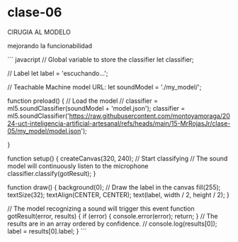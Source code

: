 # clase-06
CIRUGIA AL MODELO

mejorando la funcionabilidad

´´´ javacript
  // Global variable to store the classifier
let classifier;

// Label
let label = 'escuchando...';

// Teachable Machine model URL:
let soundModel = './my_model/';


function preload() {
  // Load the model
  // classifier = ml5.soundClassifier(soundModel + 'model.json');
  classifier = ml5.soundClassifier('https://raw.githubusercontent.com/montoyamoraga/2024-uct-inteligencia-artificial-artesanal/refs/heads/main/15-MrRojasJr/clase-05/my_model/model.json');
  
}

function setup() {
  createCanvas(320, 240);
  // Start classifying
  // The sound model will continuously listen to the microphone
  classifier.classify(gotResult);
}

function draw() {
  background(0);
  // Draw the label in the canvas
  fill(255);
  textSize(32);
  textAlign(CENTER, CENTER);
  text(label, width / 2, height / 2);
}


// The model recognizing a sound will trigger this event
function gotResult(error, results) {
  if (error) {
    console.error(error);
    return;
  }
  // The results are in an array ordered by confidence.
  // console.log(results[0]);
  label = results[0].label;
}
´´´
